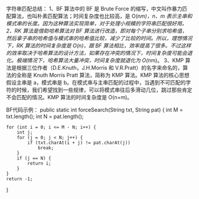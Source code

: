 字符串匹配总结：
1、BF 算法中的 BF 是 Brute Force 的缩写，中文叫作暴力匹配算法，也叫朴素匹配算法；时间复杂度也比较高，是 O(n*m)，n、m 表示主串和模式串的长度。因为这种算法实现简单，对于处理小规模的字符串匹配很好用。
2、RK 算法是借助哈希算法对 BF 算法进行改造，即对每个子串分别求哈希值，然后拿子串的哈希值与模式串的哈希值比较，减少了比较的时间。所以，理想情况下，RK 算法的时间复杂度是 O(n)，跟 BF 算法相比，效率提高了很多。不过这样的效率取决于哈希算法的设计方法，如果存在冲突的情况下，时间复杂度可能会退化。极端情况下，哈希算法大量冲突，时间复杂度就退化为 O(n*m)。
3、KMP 算法是根据三位作者（D.E.Knuth，J.H.Morris 和 V.R.Pratt）的名字来命名的，算法的全称是 Knuth Morris Pratt 算法，简称为 KMP 算法。KMP 算法的核心思想假设主串是 a，模式串是 b。在模式串与主串匹配的过程中，当遇到不可匹配的字符的时候，我们希望找到一些规律，可以将模式串往后多滑动几位，跳过那些肯定不会匹配的情况。KMP 算法的时间复杂度是 O(n+m)。

BF代码示例：
public static int forceSearch(String txt, String pat) {
    int M = txt.length();
    int N = pat.length();

    for (int i = 0; i <= M - N; i++) {
        int j;
        for (j = 0; j < N; j++) {
            if (txt.charAt(i + j) != pat.charAt(j))
                break;
        }
        if (j == N) {
            return i;
        }
    }
    return -1;
}